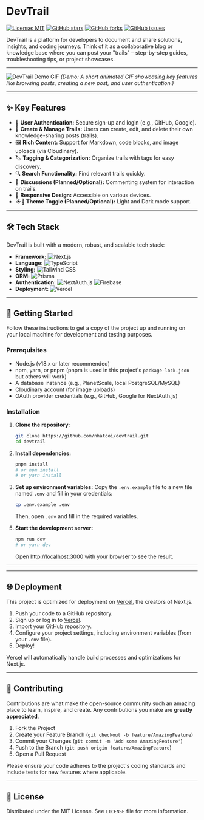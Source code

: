 # DevTrail

[![License: MIT](https://img.shields.io/badge/License-MIT-yellow.svg)](https://opensource.org/licenses/MIT)
[![GitHub stars](https://img.shields.io/github/stars/nhatcoi/devtrail.svg?style=social&label=Star&maxAge=2592000)](https://github.com/nhatcoi/devtrail/stargazers/)
[![GitHub forks](https://img.shields.io/github/forks/nhatcoi/devtrail.svg?style=social&label=Fork&maxAge=2592000)](https://github.com/nhatcoi/devtrail/network/members)
[![GitHub issues](https://img.shields.io/github/issues/nhatcoi/devtrail.svg)](https://github.com/nhatcoi/devtrail/issues)
<!-- Optional: Add build status if you set up CI/CD -->
<!-- [![Build Status](https://github.com/nhatcoi/devtrail/actions/workflows/your-ci-workflow.yml/badge.svg)](https://github.com/nhatcoi/devtrail/actions) -->
<!-- Optional: Add deployment status if you have a live deployment -->
<!-- [![Vercel Deployment](https://img.shields.io/badge/Vercel-Deployed-brightgreen?logo=vercel)](YOUR_DEPLOYMENT_URL) -->

DevTrail is a platform for developers to document and share solutions, insights, and coding journeys. Think of it as a collaborative blog or knowledge base where you can post your "trails" – step-by-step guides, troubleshooting tips, or project showcases.

---

<!-- TODO: Replace with your actual demo GIF/video -->
![DevTrail Demo GIF](https://media.giphy.com/media/v1.Y2lkPTc5MGI3NjExbHN0cmJqNjY2b2JmNG96N2ZnMDYwMjJ0dGZ5bzU2N3N1bTZ5dGl2dSZlcD12MV9pbnRlcm5hbF9naWZfYnlfaWQmY3Q9Zw/scZPhLqaVOMtmp623v/giphy.gif)
*(Demo: A short animated GIF showcasing key features like browsing posts, creating a new post, and user authentication.)*

---

## ✨ Key Features

*   👤 **User Authentication:** Secure sign-up and login (e.g., GitHub, Google).
*   📝 **Create & Manage Trails:** Users can create, edit, and delete their own knowledge-sharing posts (trails).
*   🖼️ **Rich Content:** Support for Markdown, code blocks, and image uploads (via Cloudinary).
*   🏷️ **Tagging & Categorization:** Organize trails with tags for easy discovery.
*   🔍 **Search Functionality:** Find relevant trails quickly.
*   💬 **Discussions (Planned/Optional):** Commenting system for interaction on trails.
*   📱 **Responsive Design:** Accessible on various devices.
*   ☀️🌙 **Theme Toggle (Planned/Optional):** Light and Dark mode support.

---

## 🛠️ Tech Stack

DevTrail is built with a modern, robust, and scalable tech stack:

*   **Framework:** ![Next.js](https://img.shields.io/badge/Next.js-000000?style=for-the-badge&logo=nextdotjs&logoColor=white)
*   **Language:** ![TypeScript](https://img.shields.io/badge/TypeScript-3178C6?style=for-the-badge&logo=typescript&logoColor=white)
*   **Styling:** ![Tailwind CSS](https://img.shields.io/badge/Tailwind_CSS-06B6D4?style=for-the-badge&logo=tailwindcss&logoColor=white)
*   **ORM:** ![Prisma](https://img.shields.io/badge/Prisma-2D3748?style=for-the-badge&logo=prisma&logoColor=white)
*   **Authentication:** ![NextAuth.js](https://img.shields.io/badge/NextAuth.js-000?style=for-the-badge&logo=nextauthdotjs&logoColor=white) ![Firebase](https://img.shields.io/badge/Firebase-FFCA28?style=for-the-badge&logo=firebase&logoColor=white)
*   **Deployment:** ![Vercel](https://img.shields.io/badge/Vercel-000000?style=for-the-badge&logo=vercel&logoColor=white)

[//]: # (*   **Database:** )
[//]: # (*   **Image & Media Management:** ![Cloudinary]&#40;https://img.shields.io/badge/Cloudinary-3448C5?style=for-the-badge&logo=Cloudinary&logoColor=white&#41;)
[//]: # (*   **Form Handling:** ![React Hook Form]&#40;https://img.shields.io/badge/React_Hook_Form-EC5990?style=for-the-badge&logo=reacthookform&logoColor=white&#41;)
[//]: # (*   **Schema Validation:** ![Zod]&#40;https://img.shields.io/badge/Zod-3E67B1?style=for-the-badge&logo=zod&logoColor=white&#41;)


---

## 🚀 Getting Started

Follow these instructions to get a copy of the project up and running on your local machine for development and testing purposes.

### Prerequisites

*   Node.js (v18.x or later recommended)
*   npm, yarn, or pnpm (pnpm is used in this project's `package-lock.json` but others will work)
*   A database instance (e.g., PlanetScale, local PostgreSQL/MySQL)
*   Cloudinary account (for image uploads)
*   OAuth provider credentials (e.g., GitHub, Google for NextAuth.js)

### Installation

1.  **Clone the repository:**
    ```bash
    git clone https://github.com/nhatcoi/devtrail.git
    cd devtrail
    ```

2.  **Install dependencies:**
    ```bash
    pnpm install
    # or npm install
    # or yarn install
    ```

3.  **Set up environment variables:**
    Copy the `.env.example` file to a new file named `.env` and fill in your credentials:
    ```bash
    cp .env.example .env 
    ```
    Then, open `.env` and fill in the required variables.

[//]: # (4.  **Run database migrations:**)

[//]: # (    This will set up your database schema based on `prisma/schema.prisma`.)

[//]: # (    ```bash)

[//]: # (    npx prisma migrate dev)

[//]: # (    # You might also want to seed your database if you have a seed script)

[//]: # (    # npx prisma db seed)

[//]: # (    ```)

5.  **Start the development server:**
    ```bash
    npm run dev
    # or yarn dev
    ```
    Open [http://localhost:3000](http://localhost:3000) with your browser to see the result.

---

[//]: # (## ⚙️ Environment Variables)

[//]: # ()
[//]: # (A `.env.example` file is provided. Make sure to create a `.env` file and populate it with your actual credentials.)

[//]: # ()
[//]: # (| Variable                 | Description                                                              | Example                                   |)

[//]: # (| ------------------------ | ------------------------------------------------------------------------ | ----------------------------------------- |)

[//]: # (| `DATABASE_URL`           | Connection string for your Prisma-compatible database.                   | `mysql://user:pass@host:port/db_name`     |)

[//]: # (| `NEXTAUTH_URL`           | The canonical URL of your app.                                           | `http://localhost:3000`                   |)

[//]: # (| `NEXTAUTH_SECRET`        | A secret key for NextAuth.js session encryption.                         | `your_random_generated_secret`            |)

[//]: # (| `GITHUB_ID`              | Client ID for GitHub OAuth.                                              | `your_github_client_id`                   |)

[//]: # (| `GITHUB_SECRET`          | Client Secret for GitHub OAuth.                                          | `your_github_client_secret`               |)

[//]: # (| `CLOUDINARY_CLOUD_NAME`  | Your Cloudinary cloud name.                                              | `your_cloudinary_cloud_name`              |)

[//]: # (| `CLOUDINARY_API_KEY`     | Your Cloudinary API key.                                                 | `your_cloudinary_api_key`                 |)

[//]: # (| `CLOUDINARY_API_SECRET`  | Your Cloudinary API secret.                                              | `your_cloudinary_api_secret`              |)

[//]: # (<!-- Add other variables as needed -->)

---

## 🌐 Deployment

This project is optimized for deployment on [Vercel](https://vercel.com/), the creators of Next.js.

1.  Push your code to a GitHub repository.
2.  Sign up or log in to [Vercel](https://vercel.com/).
3.  Import your GitHub repository.
4.  Configure your project settings, including environment variables (from your `.env` file).
5.  Deploy!

Vercel will automatically handle build processes and optimizations for Next.js.

---

## 🤝 Contributing

Contributions are what make the open-source community such an amazing place to learn, inspire, and create. Any contributions you make are **greatly appreciated**.

1.  Fork the Project
2.  Create your Feature Branch (`git checkout -b feature/AmazingFeature`)
3.  Commit your Changes (`git commit -m 'Add some AmazingFeature'`)
4.  Push to the Branch (`git push origin feature/AmazingFeature`)
5.  Open a Pull Request

Please ensure your code adheres to the project's coding standards and include tests for new features where applicable.
<!-- You might want to create a CONTRIBUTING.md file for more detailed guidelines. -->

---

## 📜 License

Distributed under the MIT License. See `LICENSE` file for more information.